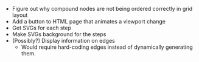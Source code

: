 - Figure out why compound nodes are not being ordered correctly in grid layout
- Add a button to HTML page that animates a viewport change
- Get SVGs for each step
- Make SVGs background for the steps
- (Possibly?) Display information on edges
  - Would require hard-coding edges instead of dynamically generating them.